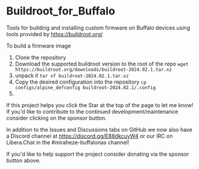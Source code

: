 # Buildroot_for_Buffalo

Tools for building and installing custom firmware on Buffalo devices using tools provided by https://buildroot.org/

To build a firmware image
1. Clone the repository
2. Download the supported buildroot version to the root of the repo
`wget https://buildroot.org/downloads/buildroot-2024.02.1.tar.xz`
3. unpack it
`tar xf buildroot-2024.02.1.tar.xz`
4. Copy the desired configuration into the repository
`cp configs/alpine_defconfig buildroot-2024.02.1/.config`
5. 

If this project helps you click the Star at the top of the page to let me know! If you'd like to contribute to the continued development/maintenance consider clicking on the sponsor button.

In addition to the Issues and Discussions tabs on GitHub we now also have a Discord channel at https://discord.gg/E88dkcuyW4 or our IRC on Libera.Chat in the #miraheze-buffalonas channel!

If you'd like to help support the project consider donating via the sponsor button above. 
